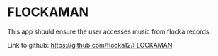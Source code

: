 # FLOCKAMAN
This app should ensure the user accesses music from flocka records. 

Link to github:
https://github.com/flocka12/FLOCKAMAN